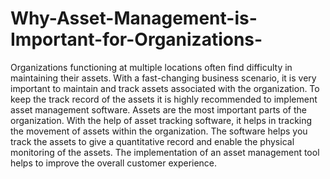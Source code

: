 # Why-Asset-Management-is-Important-for-Organizations-
Organizations functioning at multiple locations often find difficulty in maintaining their assets. With a fast-changing business scenario, it is very important to maintain and track assets associated with the organization. To keep the track record of the assets it is highly recommended to implement asset management software. Assets are the most important parts of the organization. With the help of asset tracking software, it helps in tracking the movement of assets within the organization. The software helps you track the assets to give a quantitative record and enable the physical monitoring of the assets. The implementation of an asset management tool helps to improve the overall customer experience.

